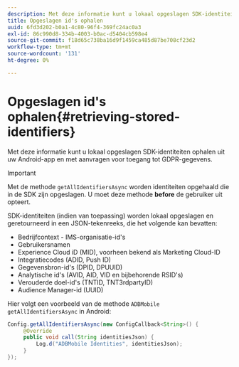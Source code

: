 ```yaml
---
description: Met deze informatie kunt u lokaal opgeslagen SDK-identiteiten ophalen uit uw Android-app en met aanvragen voor toegang tot GDPR-gegevens.
title: Opgeslagen id's ophalen
uuid: 6fd3d202-b0a1-4c80-96f4-369fc24ac0a3
exl-id: 86c990d8-334b-4003-b0ac-d5404cb598e4
source-git-commit: f18d65c738ba16d9f1459ca485d87be708cf23d2
workflow-type: tm+mt
source-wordcount: '131'
ht-degree: 0%

---
```


# Opgeslagen id&#39;s ophalen{#retrieving-stored-identifiers}

Met deze informatie kunt u lokaal opgeslagen SDK-identiteiten ophalen uit uw Android-app en met aanvragen voor toegang tot GDPR-gegevens.

>[!IMPORTANT]
>
>Met de methode `getAllIdentifiersAsync` worden identiteiten opgehaald die in de SDK zijn opgeslagen. U moet deze methode **before** de gebruiker uit opteert.

SDK-identiteiten (indien van toepassing) worden lokaal opgeslagen en geretourneerd in een JSON-tekenreeks, die het volgende kan bevatten:

* Bedrijfcontext - IMS-organisatie-id&#39;s
* Gebruikersnamen
* Experience Cloud iD (MID), voorheen bekend als Marketing Cloud-ID
* Integratiecodes (ADID, Push ID)
* Gegevensbron-id&#39;s (DPID, DPUUID)
* Analytische id&#39;s (AVID, AID, VID en bijbehorende RSID&#39;s)
* Verouderde doel-id&#39;s (TNTID, TNT3rdpartyID)
* Audience Manager-id (UUID)

Hier volgt een voorbeeld van de methode `ADBMobile getAllIdentifiersAsync` in Android:

```java
Config.getAllIdentifiersAsync(new ConfigCallback<String>() { 
     @Override 
     public void call(String identitiesJson) {                 
         Log.d("ADBMobile Identities", identitiesJson); 
     } 
});
```
